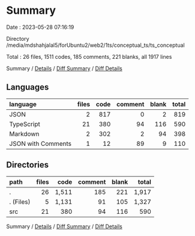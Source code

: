 # Summary

Date : 2023-05-28 07:16:19

Directory /media/mdshahjalal5/forUbuntu2/web2/1ts/conceptual_ts/ts_conceptual

Total : 26 files,  1511 codes, 185 comments, 221 blanks, all 1917 lines

Summary / [Details](details.md) / [Diff Summary](diff.md) / [Diff Details](diff-details.md)

## Languages
| language | files | code | comment | blank | total |
| :--- | ---: | ---: | ---: | ---: | ---: |
| JSON | 2 | 817 | 0 | 2 | 819 |
| TypeScript | 21 | 380 | 94 | 116 | 590 |
| Markdown | 2 | 302 | 2 | 94 | 398 |
| JSON with Comments | 1 | 12 | 89 | 9 | 110 |

## Directories
| path | files | code | comment | blank | total |
| :--- | ---: | ---: | ---: | ---: | ---: |
| . | 26 | 1,511 | 185 | 221 | 1,917 |
| . (Files) | 5 | 1,131 | 91 | 105 | 1,327 |
| src | 21 | 380 | 94 | 116 | 590 |

Summary / [Details](details.md) / [Diff Summary](diff.md) / [Diff Details](diff-details.md)